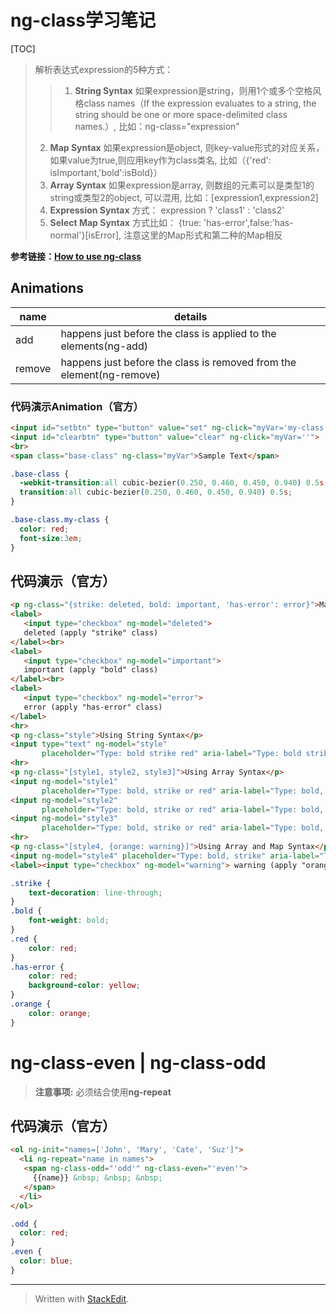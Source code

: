 
# ng-class学习笔记
[TOC]

> 解析表达式expression的5种方式：
> > 1.  **String Syntax** 
> 如果expression是string，则用1个或多个空格风格class names（If the expression evaluates to a string, the string should be one or more space-delimited class names.）, 比如：ng-class="expression"
> 2. **Map Syntax**
> 如果expression是object, 则key-value形式的对应关系，如果value为true,则应用key作为class类名, 比如（{'red': isImportant,'bold':isBold}）
> 3. **Array Syntax**
> 如果expression是array, 则数组的元素可以是类型1的string或类型2的object, 可以混用, 比如：[expression1,expression2]
> 4.  **Expression Syntax**
> 方式： expression ? 'class1' : 'class2'
> 5. **Select Map Syntax**
> 方式比如： {true: 'has-error',false:'has-normal'}[isError], 注意这里的Map形式和第二种的Map相反

**参考链接：[How to use ng-class](https://scotch.io/tutorials/the-many-ways-to-use-ngclass#ngclass-using-the-ternary-operator)**

## Animations
name | details
------|-------
add | happens just before the class is applied to the elements(ng-add)
remove | happens just before the class is removed from the element(ng-remove)

### 代码演示Animation（官方）
```html
<input id="setbtn" type="button" value="set" ng-click="myVar='my-class'">
<input id="clearbtn" type="button" value="clear" ng-click="myVar=''">
<br>
<span class="base-class" ng-class="myVar">Sample Text</span>
```
```css
.base-class {
  -webkit-transition:all cubic-bezier(0.250, 0.460, 0.450, 0.940) 0.5s;
  transition:all cubic-bezier(0.250, 0.460, 0.450, 0.940) 0.5s;
}

.base-class.my-class {
  color: red;
  font-size:3em;
}
```

## 代码演示（官方）
```html
<p ng-class="{strike: deleted, bold: important, 'has-error': error}">Map Syntax Example</p>
<label>
   <input type="checkbox" ng-model="deleted">
   deleted (apply "strike" class)
</label><br>
<label>
   <input type="checkbox" ng-model="important">
   important (apply "bold" class)
</label><br>
<label>
   <input type="checkbox" ng-model="error">
   error (apply "has-error" class)
</label>
<hr>
<p ng-class="style">Using String Syntax</p>
<input type="text" ng-model="style"
       placeholder="Type: bold strike red" aria-label="Type: bold strike red">
<hr>
<p ng-class="[style1, style2, style3]">Using Array Syntax</p>
<input ng-model="style1"
       placeholder="Type: bold, strike or red" aria-label="Type: bold, strike or red"><br>
<input ng-model="style2"
       placeholder="Type: bold, strike or red" aria-label="Type: bold, strike or red 2"><br>
<input ng-model="style3"
       placeholder="Type: bold, strike or red" aria-label="Type: bold, strike or red 3"><br>
<hr>
<p ng-class="[style4, {orange: warning}]">Using Array and Map Syntax</p>
<input ng-model="style4" placeholder="Type: bold, strike" aria-label="Type: bold, strike"><br>
<label><input type="checkbox" ng-model="warning"> warning (apply "orange" class)</label>
```
```css
.strike {
    text-decoration: line-through;
}
.bold {
    font-weight: bold;
}
.red {
    color: red;
}
.has-error {
    color: red;
    background-color: yellow;
}
.orange {
    color: orange;
}
```

# ng-class-even | ng-class-odd

> **注意事项:** 必须结合使用**ng-repeat**

## 代码演示（官方）
```html
<ol ng-init="names=['John', 'Mary', 'Cate', 'Suz']">
  <li ng-repeat="name in names">
   <span ng-class-odd="'odd'" ng-class-even="'even'">
     {{name}} &nbsp; &nbsp; &nbsp;
   </span>
  </li>
</ol>
```
```css
.odd {
  color: red;
}
.even {
  color: blue;
}
```

---------
> Written with [StackEdit](https://stackedit.io/).